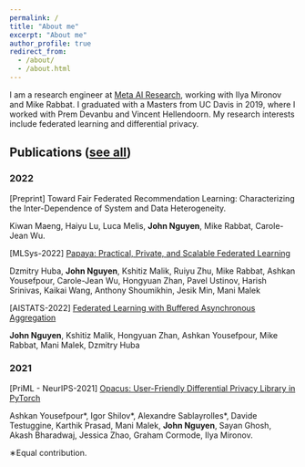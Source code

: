 ```yaml
---
permalink: /
title: "About me"
excerpt: "About me"
author_profile: true
redirect_from: 
  - /about/
  - /about.html
---
```



I am a research engineer at [Meta AI Research](https://ai.facebook.com/), working with Ilya Mironov and Mike Rabbat. I graduated with a Masters from UC Davis in 2019, where I worked with Prem Devanbu and Vincent Hellendoorn. My research interests include federated learning and differential privacy. 


## Publications ([see all](https://scholar.google.com/citations?user=3CTTUYgAAAAJ&hl=en))

### 2022
[Preprint] Toward Fair Federated Recommendation Learning: Characterizing the Inter-Dependence of System and Data Heterogeneity.

 Kiwan Maeng, Haiyu Lu, Luca Melis, **John Nguyen**, Mike Rabbat, Carole-Jean Wu.

[MLSys-2022] [Papaya: Practical, Private, and Scalable Federated Learning](https://proceedings.mlsys.org/paper/2022/file/f340f1b1f65b6df5b5e3f94d95b11daf-Paper.pdf)

Dzmitry Huba, **John Nguyen**, Kshitiz Malik, Ruiyu Zhu, Mike Rabbat, Ashkan Yousefpour, Carole-Jean Wu, Hongyuan Zhan, Pavel Ustinov, Harish Srinivas, Kaikai Wang, Anthony Shoumikhin, Jesik Min, Mani Malek

[AISTATS-2022] [Federated Learning with Buffered Asynchronous Aggregation](https://proceedings.mlr.press/v151/nguyen22b/nguyen22b.pdf)

**John Nguyen**, Kshitiz Malik, Hongyuan Zhan, Ashkan Yousefpour, Mike Rabbat, Mani Malek, Dzmitry Huba


### 2021
[PriML - NeurIPS-2021] [Opacus: User-Friendly Differential Privacy Library in PyTorch](https://arxiv.org/pdf/2109.12298.pdf)

Ashkan Yousefpour*, Igor Shilov*, Alexandre Sablayrolles*, Davide Testuggine, Karthik Prasad, Mani Malek, **John Nguyen**, Sayan Ghosh, Akash Bharadwaj, Jessica Zhao, Graham Cormode, Ilya Mironov.

∗Equal contribution. 

